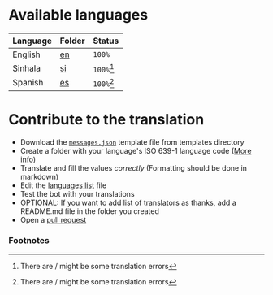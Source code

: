 # Available languages

| Language |  Folder  |   Status   |
| -------- | -------- | ---------- |
| English  | [en](en) |   `100%`   |
| Sinhala  | [si](si) | `100%`[^1] |
| Spanish  | [es](es) | `100%`[^1] |


# Contribute to the translation

- Download the [`messages.json`](https://github.com/Itz-fork/Unzipper-Bot/blob/dev/unzipper/localization/templates/messages.json) template file from templates directory
- Create a folder with your language's ISO 639-1 language code ([More info](https://en.wikipedia.org/wiki/List_of_ISO_639-1_codes))
- Translate and fill the values *correctly* (Formatting should be done in markdown)
- Edit the [languages list](languages.json) file
- Test the bot with your translations
- OPTIONAL: If you want to add list of translators as thanks, add a README.md file in the folder you created
- Open a [pull request](https://github.com/Itz-fork/Unzipper-Bot/pulls)


### Footnotes

[^1]: There are / might be some translation errors